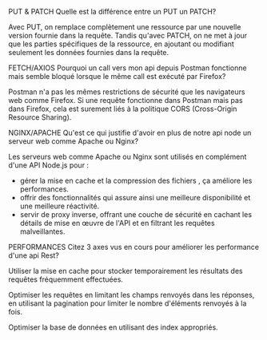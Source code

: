 PUT & PATCH
Quelle est la différence entre un PUT un PATCH?


Avec PUT, on remplace complètement une ressource par une nouvelle version fournie dans la requête.
Tandis qu'avec PATCH, on ne met à jour que les parties spécifiques de la ressource, en ajoutant ou modifiant seulement les données fournies dans la requête.


FETCH/AXIOS
Pourquoi un call vers mon api depuis Postman fonctionne mais semble bloqué lorsque le même call est exécuté par Firefox?

Postman n'a pas les mêmes restrictions de sécurité que les navigateurs web comme Firefox. Si une requête fonctionne dans Postman mais pas dans Firefox, cela est surement liés à la politique CORS (Cross-Origin Resource Sharing). 

NGINX/APACHE
Qu'est ce qui justifie d'avoir en plus de notre api node un serveur web comme Apache ou Nginx?

Les serveurs web comme Apache ou Nginx sont  utilisés en complément d'une API Node.js pour  :
 - gérer la mise en cache et la compression des fichiers , ça améliore les performances.
 - offrir des fonctionnalités qui assure ainsi une meilleure disponibilité et une meilleure réactivité.
 - servir de proxy inverse, offrant une couche de sécurité  en cachant les détails de mise en œuvre de l'API  et en filtrant les requêtes malveillantes.

PERFORMANCES
Citez 3 axes vus en cours pour améliorer les performance d'une api Rest?

Utiliser la mise en cache pour stocker temporairement les résultats des requêtes fréquemment effectuées.

Optimiser les requêtes en limitant les champs renvoyés dans les réponses, en utilisant la pagination pour limiter le nombre d'éléments renvoyés à la fois.

Optimiser la base de données en utilisant des index appropriés.

